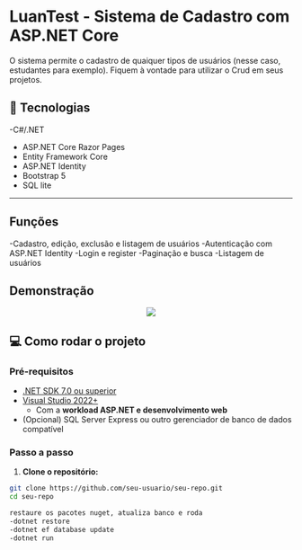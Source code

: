 # LuanTest - Sistema de Cadastro com ASP.NET Core

O sistema permite o cadastro de quaiquer tipos de usuários (nesse caso, estudantes para exemplo).
Fiquem à vontade para utilizar o Crud em seus projetos.

## 🚀 Tecnologias

-C#/.NET
- ASP.NET Core Razor Pages
- Entity Framework Core
- ASP.NET Identity
- Bootstrap 5
- SQL lite
---

## Funções
-Cadastro, edição, exclusão e listagem de usuários
-Autenticação com ASP.NET Identity
-Login e register
-Paginação e busca
-Listagem de usuários

## Demonstração
<p align='center'> <img src= '/donwload.gif'</p></p>

## 💻 Como rodar o projeto

### Pré-requisitos

- [.NET SDK 7.0 ou superior](https://dotnet.microsoft.com/download)
- [Visual Studio 2022+](https://visualstudio.microsoft.com/pt-br/)
  - Com a **workload ASP.NET e desenvolvimento web**
- (Opcional) SQL Server Express ou outro gerenciador de banco de dados compatível

### Passo a passo

1. **Clone o repositório:**

```bash
git clone https://github.com/seu-usuario/seu-repo.git
cd seu-repo

restaure os pacotes nuget, atualiza banco e roda
-dotnet restore
-dotnet ef database update
-dotnet run
